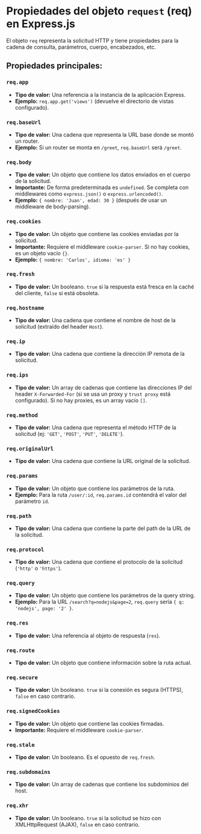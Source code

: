 # Propiedades del objeto `request` (req) en Express.js

El objeto `req` representa la solicitud HTTP y tiene propiedades para la cadena de consulta, parámetros, cuerpo, encabezados, etc.

## Propiedades principales:

### `req.app`

-   **Tipo de valor:** Una referencia a la instancia de la aplicación Express.
-   **Ejemplo:** `req.app.get('views')` (devuelve el directorio de vistas configurado).

### `req.baseUrl`

-   **Tipo de valor:** Una cadena que representa la URL base donde se montó un router.
-   **Ejemplo:** Si un router se monta en `/greet`, `req.baseUrl` será `/greet`.

### `req.body`

-   **Tipo de valor:** Un objeto que contiene los datos enviados en el cuerpo de la solicitud.
-   **Importante:** De forma predeterminada es `undefined`. Se completa con middlewares como `express.json()` o `express.urlencoded()`.
-   **Ejemplo:** `{ nombre: 'Juan', edad: 30 }` (después de usar un middleware de body-parsing).

### `req.cookies`

-   **Tipo de valor:** Un objeto que contiene las cookies enviadas por la solicitud.
-   **Importante:** Requiere el middleware `cookie-parser`. Si no hay cookies, es un objeto vacío `{}`.
-   **Ejemplo:** `{ nombre: 'Carlos', idioma: 'es' }`

### `req.fresh`

-   **Tipo de valor:** Un booleano. `true` si la respuesta está fresca en la caché del cliente, `false` si está obsoleta.

### `req.hostname`

-   **Tipo de valor:** Una cadena que contiene el nombre de host de la solicitud (extraído del header `Host`).

### `req.ip`

-   **Tipo de valor:** Una cadena que contiene la dirección IP remota de la solicitud.

### `req.ips`

-   **Tipo de valor:** Un array de cadenas que contiene las direcciones IP del header `X-Forwarded-For` (si se usa un proxy y `trust proxy` está configurado). Si no hay proxies, es un array vacío `[]`.

### `req.method`

-   **Tipo de valor:** Una cadena que representa el método HTTP de la solicitud (ej: `'GET'`, `'POST'`, `'PUT'`, `'DELETE'`).

### `req.originalUrl`

-   **Tipo de valor:** Una cadena que contiene la URL original de la solicitud.

### `req.params`

-   **Tipo de valor:** Un objeto que contiene los parámetros de la ruta.
-   **Ejemplo:** Para la ruta `/user/:id`, `req.params.id` contendrá el valor del parámetro `id`.

### `req.path`

-   **Tipo de valor:** Una cadena que contiene la parte del path de la URL de la solicitud.

### `req.protocol`

-   **Tipo de valor:** Una cadena que contiene el protocolo de la solicitud (`'http'` o `'https'`).

### `req.query`

-   **Tipo de valor:** Un objeto que contiene los parámetros de la query string.
-   **Ejemplo:** Para la URL `/search?q=nodejs&page=2`, `req.query` sería `{ q: 'nodejs', page: '2' }`.

### `req.res`

-   **Tipo de valor:** Una referencia al objeto de respuesta (`res`).

### `req.route`

-   **Tipo de valor:** Un objeto que contiene información sobre la ruta actual.

### `req.secure`

-   **Tipo de valor:** Un booleano. `true` si la conexión es segura (HTTPS), `false` en caso contrario.

### `req.signedCookies`

-   **Tipo de valor:** Un objeto que contiene las cookies firmadas.
-   **Importante:** Requiere el middleware `cookie-parser`.

### `req.stale`

-   **Tipo de valor:** Un booleano. Es el opuesto de `req.fresh`.

### `req.subdomains`

-   **Tipo de valor:** Un array de cadenas que contiene los subdominios del host.

### `req.xhr`

-   **Tipo de valor:** Un booleano. `true` si la solicitud se hizo con XMLHttpRequest (AJAX), `false` en caso contrario.

